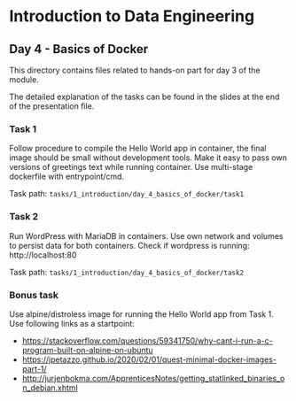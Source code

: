 # Introduction to Data Engineering
## Day 4 - Basics of Docker
This directory contains files related to hands-on part for day 3 of the module.

The detailed explanation of the tasks can be found in the slides at the end of the presentation file.

### Task 1
Follow procedure to compile the Hello World app in container, the final image should be small without development tools. Make it easy to pass own versions of greetings text while running container. Use multi-stage dockerfile with entrypoint/cmd.

Task path:
`tasks/1_introduction/day_4_basics_of_docker/task1`

### Task 2
Run WordPress with MariaDB in containers. Use own network and volumes to persist data for both containers. Check if wordpress is running: http://localhost:80

Task path:
`tasks/1_introduction/day_4_basics_of_docker/task2`

### Bonus task
Use alpine/distroless image for running the Hello World app from Task 1. Use following links as a startpoint:

- https://stackoverflow.com/questions/59341750/why-cant-i-run-a-c-program-built-on-alpine-on-ubuntu
- https://jpetazzo.github.io/2020/02/01/quest-minimal-docker-images-part-1/
- http://jurjenbokma.com/ApprenticesNotes/getting_statlinked_binaries_on_debian.xhtml
